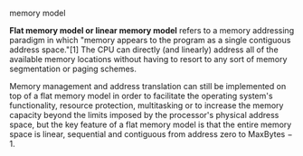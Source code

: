 memory model

__Flat memory model or linear memory model__ refers to a memory addressing paradigm in which "memory appears to the program as a single contiguous address space."[1] The CPU can directly (and linearly) address all of the available memory locations without having to resort to any sort of memory segmentation or paging schemes.

Memory management and address translation can still be implemented on top of a flat memory model in order to facilitate the operating system's functionality, resource protection, multitasking or to increase the memory capacity beyond the limits imposed by the processor's physical address space, but the key feature of a flat memory model is that the entire memory space is linear, sequential and contiguous from address zero to MaxBytes − 1.

